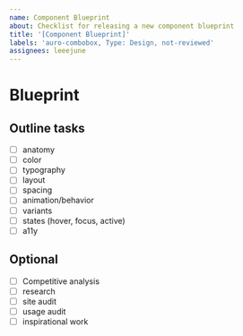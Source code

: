 ```yaml
---
name: Component Blueprint
about: Checklist for releasing a new component blueprint
title: '[Component Blueprint]'
labels: 'auro-combobox, Type: Design, not-reviewed'
assignees: leeejune
---
```


# Blueprint
<!-- Describe the blueprint you are making here... -->

## Outline tasks

- [ ] anatomy
- [ ] color
- [ ] typography
- [ ] layout
- [ ] spacing
- [ ] animation/behavior
- [ ] variants
- [ ] states (hover, focus, active)
- [ ] a11y

## Optional

- [ ] Competitive analysis
- [ ] research
- [ ] site audit
- [ ] usage audit
- [ ] inspirational work
